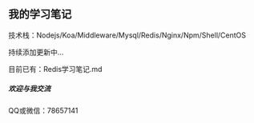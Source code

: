 ## 我的学习笔记
技术栈：Nodejs/Koa/Middleware/Mysql/Redis/Nginx/Npm/Shell/CentOS

持续添加更新中...

目前已有：Redis学习笔记.md

##### 欢迎与我交流
QQ或微信：78657141
